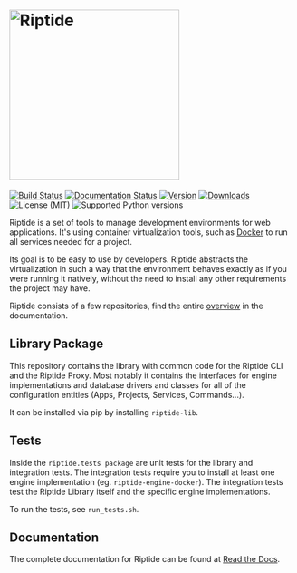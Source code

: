 <h1>
<picture>
  <source media="(prefers-color-scheme: dark)" srcset="https://riptide-docs.readthedocs.io/en/latest/_images/logo_dark.png">
  <img alt="Riptide" src="https://riptide-docs.readthedocs.io/en/latest/_images/logo.png" width="300">
</picture>
</h1>

[<img src="https://img.shields.io/github/actions/workflow/status/theCapypara/riptide-lib/build.yml" alt="Build Status">](https://github.com/theCapypara/riptide-lib/actions)
[<img src="https://readthedocs.org/projects/riptide-docs/badge/?version=latest" alt="Documentation Status">](https://riptide-docs.readthedocs.io/en/latest/)
[<img src="https://img.shields.io/pypi/v/riptide-lib" alt="Version">](https://pypi.org/project/riptide-lib/)
[<img src="https://img.shields.io/pypi/dm/riptide-lib" alt="Downloads">](https://pypi.org/project/riptide-lib/)
<img src="https://img.shields.io/pypi/l/riptide-lib" alt="License (MIT)">
<img src="https://img.shields.io/pypi/pyversions/riptide-lib" alt="Supported Python versions">

Riptide is a set of tools to manage development environments for web applications.
It's using container virtualization tools, such as [Docker](https://www.docker.com/)
to run all services needed for a project.

Its goal is to be easy to use by developers.
Riptide abstracts the virtualization in such a way that the environment behaves exactly
as if you were running it natively, without the need to install any other requirements
the project may have.

Riptide consists of a few repositories, find the
entire [overview](https://riptide-docs.readthedocs.io/en/latest/development.html) in the documentation.

## Library Package

This repository contains the library with common code for the Riptide CLI and the Riptide Proxy. Most notably it
contains the interfaces for engine implementations and database drivers and classes for all of the configuration
entities
(Apps, Projects, Services, Commands...).

It can be installed via pip by installing `riptide-lib`.

## Tests

Inside the `riptide.tests package` are unit tests for the library and integration tests. The integration
tests require you to install at least one engine implementation (eg. `riptide-engine-docker`). The integration
tests test the Riptide Library itself and the specific engine implementations.

To run the tests, see `run_tests.sh`.

## Documentation

The complete documentation for Riptide can be found at [Read the Docs](https://riptide-docs.readthedocs.io/en/latest/).
